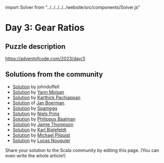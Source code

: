 import Solver from "../../../../../website/src/components/Solver.js"

# Day 3: Gear Ratios

## Puzzle description

https://adventofcode.com/2023/day/3

## Solutions from the community

- [Solution](https://scastie.scala-lang.org/zSILlpFtTmCmQ3tmOcNPQg) by johnduffell
- [Solution](https://github.com/YannMoisan/advent-of-code/blob/master/2023/src/main/scala/Day3.scala) by [Yann Moisan](https://github.com/YannMoisan)
- [Solution](https://github.com/pkarthick/AdventOfCode/blob/master/2023/scala/src/main/scala/day03.scala) by [Karthick Pachiappan](https://github.com/pkarthick)
- [Solution](https://github.com/Jannyboy11/AdventOfCode2023/blob/master/src/main/scala/day03/Day03.scala) of [Jan Boerman](https://twitter.com/JanBoerman95).
- [Solution](https://github.com/spamegg1/advent-of-code-2023-scala/blob/solutions/03.worksheet.sc#L89) by [Spamegg](https://github.com/spamegg1)
- [Solution](https://github.com/prinsniels/AdventOfCode2023/blob/main/src/main/scala/solutions/day03.scala) by [Niels Prins](https://github.com/prinsniels)
- [Solution](https://github.com/Philippus/adventofcode/blob/main/src/main/scala/adventofcode2023/day3/Day3.scala) by [Philippus Baalman](https://github.com/philippus)
- [Solution](https://github.com/bishabosha/advent-of-code-2023/blob/main/2023-day03.scala) by [Jamie Thompson](https://github.com/bishabosha)
- [Solution](https://github.com/kbielefe/advent-of-code/blob/master/2023/src/main/scala/3.scala) by [Karl Bielefeldt](https://github.com/kbielefe)
- [Solution](https://github.com/mpilquist/aoc/blob/main/2023/day3.sc) by [Michael Pilquist](https://github.com/mpilquist)
- [Solution](https://github.com/iusildra/advent-of-code-2023-scala/blob/main/03.worksheet.sc) by [Lucas Nouguier](https://github.com/iusildra)

Share your solution to the Scala community by editing this page. (You can even write the whole article!)
